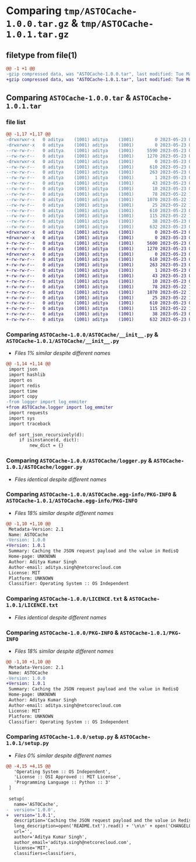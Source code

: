 # Comparing `tmp/ASTOCache-1.0.0.tar.gz` & `tmp/ASTOCache-1.0.1.tar.gz`

## filetype from file(1)

```diff
@@ -1 +1 @@
-gzip compressed data, was "ASTOCache-1.0.0.tar", last modified: Tue May 23 06:03:52 2023, max compression
+gzip compressed data, was "ASTOCache-1.0.1.tar", last modified: Tue May 23 06:19:35 2023, max compression
```

## Comparing `ASTOCache-1.0.0.tar` & `ASTOCache-1.0.1.tar`

### file list

```diff
@@ -1,17 +1,17 @@
-drwxrwxr-x   0 aditya    (1001) aditya    (1001)        0 2023-05-23 06:03:52.702997 ASTOCache-1.0.0/
-drwxrwxr-x   0 aditya    (1001) aditya    (1001)        0 2023-05-23 06:03:52.702997 ASTOCache-1.0.0/ASTOCache/
--rw-rw-r--   0 aditya    (1001) aditya    (1001)     5590 2023-05-23 05:09:56.000000 ASTOCache-1.0.0/ASTOCache/__init__.py
--rw-rw-r--   0 aditya    (1001) aditya    (1001)     1270 2023-05-23 05:06:02.000000 ASTOCache-1.0.0/ASTOCache/logger.py
-drwxrwxr-x   0 aditya    (1001) aditya    (1001)        0 2023-05-23 06:03:52.702997 ASTOCache-1.0.0/ASTOCache.egg-info/
--rw-rw-r--   0 aditya    (1001) aditya    (1001)      610 2023-05-23 06:03:52.000000 ASTOCache-1.0.0/ASTOCache.egg-info/PKG-INFO
--rw-rw-r--   0 aditya    (1001) aditya    (1001)      263 2023-05-23 06:03:52.000000 ASTOCache-1.0.0/ASTOCache.egg-info/SOURCES.txt
--rw-rw-r--   0 aditya    (1001) aditya    (1001)        1 2023-05-23 06:03:52.000000 ASTOCache-1.0.0/ASTOCache.egg-info/dependency_links.txt
--rw-rw-r--   0 aditya    (1001) aditya    (1001)       43 2023-05-23 06:03:52.000000 ASTOCache-1.0.0/ASTOCache.egg-info/requires.txt
--rw-rw-r--   0 aditya    (1001) aditya    (1001)       10 2023-05-23 06:03:52.000000 ASTOCache-1.0.0/ASTOCache.egg-info/top_level.txt
--rw-rw-r--   0 aditya    (1001) aditya    (1001)       78 2023-05-22 13:09:12.000000 ASTOCache-1.0.0/CHANGELOG.txt
--rw-rw-r--   0 aditya    (1001) aditya    (1001)     1070 2023-05-22 13:12:22.000000 ASTOCache-1.0.0/LICENCE.txt
--rw-rw-r--   0 aditya    (1001) aditya    (1001)       25 2023-05-22 13:10:04.000000 ASTOCache-1.0.0/MANIFEST.in
--rw-rw-r--   0 aditya    (1001) aditya    (1001)      610 2023-05-23 06:03:52.702997 ASTOCache-1.0.0/PKG-INFO
--rw-rw-r--   0 aditya    (1001) aditya    (1001)      115 2023-05-22 13:06:57.000000 ASTOCache-1.0.0/README.txt
--rw-rw-r--   0 aditya    (1001) aditya    (1001)       38 2023-05-23 06:03:52.702997 ASTOCache-1.0.0/setup.cfg
--rw-rw-r--   0 aditya    (1001) aditya    (1001)      632 2023-05-23 06:03:38.000000 ASTOCache-1.0.0/setup.py
+drwxrwxr-x   0 aditya    (1001) aditya    (1001)        0 2023-05-23 06:19:35.534864 ASTOCache-1.0.1/
+drwxrwxr-x   0 aditya    (1001) aditya    (1001)        0 2023-05-23 06:19:35.534864 ASTOCache-1.0.1/ASTOCache/
+-rw-rw-r--   0 aditya    (1001) aditya    (1001)     5600 2023-05-23 06:12:00.000000 ASTOCache-1.0.1/ASTOCache/__init__.py
+-rw-rw-r--   0 aditya    (1001) aditya    (1001)     1270 2023-05-23 05:06:02.000000 ASTOCache-1.0.1/ASTOCache/logger.py
+drwxrwxr-x   0 aditya    (1001) aditya    (1001)        0 2023-05-23 06:19:35.534864 ASTOCache-1.0.1/ASTOCache.egg-info/
+-rw-rw-r--   0 aditya    (1001) aditya    (1001)      610 2023-05-23 06:19:35.000000 ASTOCache-1.0.1/ASTOCache.egg-info/PKG-INFO
+-rw-rw-r--   0 aditya    (1001) aditya    (1001)      263 2023-05-23 06:19:35.000000 ASTOCache-1.0.1/ASTOCache.egg-info/SOURCES.txt
+-rw-rw-r--   0 aditya    (1001) aditya    (1001)        1 2023-05-23 06:19:35.000000 ASTOCache-1.0.1/ASTOCache.egg-info/dependency_links.txt
+-rw-rw-r--   0 aditya    (1001) aditya    (1001)       43 2023-05-23 06:19:35.000000 ASTOCache-1.0.1/ASTOCache.egg-info/requires.txt
+-rw-rw-r--   0 aditya    (1001) aditya    (1001)       10 2023-05-23 06:19:35.000000 ASTOCache-1.0.1/ASTOCache.egg-info/top_level.txt
+-rw-rw-r--   0 aditya    (1001) aditya    (1001)       78 2023-05-22 13:09:12.000000 ASTOCache-1.0.1/CHANGELOG.txt
+-rw-rw-r--   0 aditya    (1001) aditya    (1001)     1070 2023-05-22 13:12:22.000000 ASTOCache-1.0.1/LICENCE.txt
+-rw-rw-r--   0 aditya    (1001) aditya    (1001)       25 2023-05-22 13:10:04.000000 ASTOCache-1.0.1/MANIFEST.in
+-rw-rw-r--   0 aditya    (1001) aditya    (1001)      610 2023-05-23 06:19:35.534864 ASTOCache-1.0.1/PKG-INFO
+-rw-rw-r--   0 aditya    (1001) aditya    (1001)      115 2023-05-22 13:06:57.000000 ASTOCache-1.0.1/README.txt
+-rw-rw-r--   0 aditya    (1001) aditya    (1001)       38 2023-05-23 06:19:35.534864 ASTOCache-1.0.1/setup.cfg
+-rw-rw-r--   0 aditya    (1001) aditya    (1001)      632 2023-05-23 06:19:20.000000 ASTOCache-1.0.1/setup.py
```

### Comparing `ASTOCache-1.0.0/ASTOCache/__init__.py` & `ASTOCache-1.0.1/ASTOCache/__init__.py`

 * *Files 1% similar despite different names*

```diff
@@ -1,14 +1,14 @@
 import json
 import hashlib
 import os
 import redis
 import time
 import copy
-from logger import log_emmiter
+from ASTOCache.logger import log_emmiter
 import requests
 import sys
 import traceback
 
 def sort_json_recursively(d):
     if isinstance(d, dict):
         new_dict = {}
```

### Comparing `ASTOCache-1.0.0/ASTOCache/logger.py` & `ASTOCache-1.0.1/ASTOCache/logger.py`

 * *Files identical despite different names*

### Comparing `ASTOCache-1.0.0/ASTOCache.egg-info/PKG-INFO` & `ASTOCache-1.0.1/ASTOCache.egg-info/PKG-INFO`

 * *Files 18% similar despite different names*

```diff
@@ -1,10 +1,10 @@
 Metadata-Version: 2.1
 Name: ASTOCache
-Version: 1.0.0
+Version: 1.0.1
 Summary: Caching the JSON request payload and the value in RedisQ
 Home-page: UNKNOWN
 Author: Aditya Kumar Singh
 Author-email: aditya.singh@netcorecloud.com
 License: MIT
 Platform: UNKNOWN
 Classifier: Operating System :: OS Independent
```

### Comparing `ASTOCache-1.0.0/LICENCE.txt` & `ASTOCache-1.0.1/LICENCE.txt`

 * *Files identical despite different names*

### Comparing `ASTOCache-1.0.0/PKG-INFO` & `ASTOCache-1.0.1/PKG-INFO`

 * *Files 18% similar despite different names*

```diff
@@ -1,10 +1,10 @@
 Metadata-Version: 2.1
 Name: ASTOCache
-Version: 1.0.0
+Version: 1.0.1
 Summary: Caching the JSON request payload and the value in RedisQ
 Home-page: UNKNOWN
 Author: Aditya Kumar Singh
 Author-email: aditya.singh@netcorecloud.com
 License: MIT
 Platform: UNKNOWN
 Classifier: Operating System :: OS Independent
```

### Comparing `ASTOCache-1.0.0/setup.py` & `ASTOCache-1.0.1/setup.py`

 * *Files 0% similar despite different names*

```diff
@@ -4,15 +4,15 @@
   'Operating System :: OS Independent',
   'License :: OSI Approved :: MIT License',
   'Programming Language :: Python :: 3'
 ]
  
 setup(
   name='ASTOCache',
-  version='1.0.0',
+  version='1.0.1',
   description='Caching the JSON request payload and the value in RedisQ',
   long_description=open('README.txt').read() + '\n\n' + open('CHANGELOG.txt').read(),
   url='',  
   author='Aditya Kumar Singh',
   author_email='aditya.singh@netcorecloud.com',
   license='MIT', 
   classifiers=classifiers,
```

